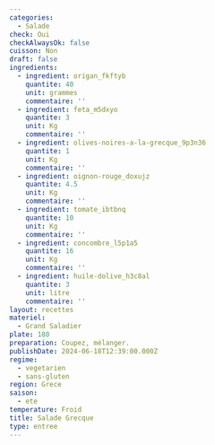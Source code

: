 ```yaml
---
categories:
  - Salade
check: Oui
checkAlwaysOk: false
cuisson: Non
draft: false
ingredients:
  - ingredient: origan_fkftyb
    quantite: 40
    unit: grammes
    commentaire: ''
  - ingredient: feta_m5dxyo
    quantite: 3
    unit: Kg
    commentaire: ''
  - ingredient: olives-noires-a-la-grecque_9p3n36
    quantite: 1
    unit: Kg
    commentaire: ''
  - ingredient: oignon-rouge_doxujz
    quantite: 4.5
    unit: Kg
    commentaire: ''
  - ingredient: tomate_ibtbnq
    quantite: 10
    unit: Kg
    commentaire: ''
  - ingredient: concombre_l5p1a5
    quantite: 16
    unit: Kg
    commentaire: ''
  - ingredient: huile-dolive_h3c8al
    quantite: 3
    unit: litre
    commentaire: ''
layout: recettes
materiel:
  - Grand Saladier
plate: 180
preparation: Coupez, mélanger.
publishDate: 2024-06-18T12:39:00.000Z
regime:
  - vegetarien
  - sans-gluten
region: Grece
saison:
  - ete
temperature: Froid
title: Salade Grecque
type: entree
---
```

